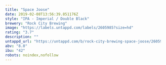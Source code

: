 ```yaml
---
title: "Space Joose"
date: 2019-02-08T13:56:39.851176Z
style: "IPA - Imperial / Double Black"
brewery: "Rock City Brewing"
image: "https://labels.untappd.com/labels/2605985?size=hd"
rating: "3.7"
description: ""
untappd_url: "https://untappd.com/b/rock-city-brewing-space-joose/2605985"
abv: "8.0"
ibu: "42"
robots: noindex,nofollow
---
```

